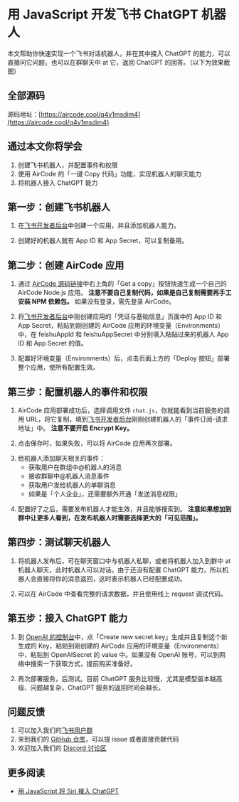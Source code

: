 # 用 JavaScript 开发飞书 ChatGPT 机器人

本文帮助你快速实现一个飞书对话机器人，并在其中接入 ChatGPT 的能力，可以直接问它问题，也可以在群聊天中 at 它，返回 ChatGPT 的回答。（以下为效果截图）

<p align="center"><ACImage src="/_images/tutorials/feishu-chatGPT/1-demo.png" width="580"/></p>

## 全部源码

源码地址：[https://aircode.cool/q4y1msdim4](https://aircode.cool/q4y1msdim4)

## 通过本文你将学会

1. 创建飞书机器人，并配置事件和权限
2. 使用 AirCode 的「一键 Copy 代码」功能，实现机器人的聊天能力
3. 将机器人接入 ChatGPT 能力

## 第一步：创建飞书机器人

1. 在[飞书开发者后台](https://open.feishu.cn/app)中创建一个应用，并且添加机器人能力。

  <p align="center"><ACImage src="/_images/tutorials/feishu-chatGPT/2-create-bot.png" width="800"/></p>

  <p align="center"><ACImage src="/_images/tutorials/feishu-chatGPT/3-create-bot.png" width="800"/></p>

  <p align="center"><ACImage src="/_images/tutorials/feishu-chatGPT/4-create-bot.png" width="800"/></p>

2. 创建好的机器人就有 App ID 和 App Secret，可以复制备用。

  <p align="center"><ACImage src="/_images/tutorials/feishu-chatGPT/5-create-bot.png" width="800"/></p>

## 第二步：创建 AirCode 应用

1. 通过 [AirCode 源码链接](https://aircode.cool/q4y1msdim4)中右上角的「Get a copy」按钮快速生成一个自己的 AirCode Node.js 应用。 **注意不要自己复制代码，如果是自己复制需要再手工安装 NPM 依赖包。** 如果没有登录，需先登录 AirCode。

  <p align="center"><ACImage src="/_images/tutorials/feishu-chatGPT/6-get-copy.png" width="800"/></p>

  <p align="center"><ACImage src="/_images/tutorials/feishu-chatGPT/7-sigin-aircode.png" width="800"/></p>

  <p align="center"><ACImage src="/_images/tutorials/feishu-chatGPT/8-create-aircode-app.png" width="800"/></p>

2. 将[飞书开发者后台](https://open.feishu.cn/app)中刚创建应用的「凭证与基础信息」页面中的 App ID 和 App Secret，粘贴到刚创建的 AirCode 应用的环境变量（Environments）中，在 feishuAppId 和 feishuAppSecret 中分别填入粘贴过来的机器人 App ID 和 App Secret 的值。

  <p align="center"><ACImage src="/_images/tutorials/feishu-chatGPT/9-copy-env.png" width="800"/></p>

3. 配置好环境变量（Environments）后，点击页面上方的「Deploy 按钮」部署整个应用，使所有配置生效。

  <p align="center"><ACImage src="/_images/tutorials/feishu-chatGPT/10-deploy-aircode.png" width="800"/></p>

## 第三步：配置机器人的事件和权限
  
1. AirCode 应用部署成功后，选择调用文件 `chat.js`，你就能看到当前服务的调用 URL，将它复制，填到[飞书开发者后台](https://open.feishu.cn/app)刚刚创建机器人的「事件订阅-请求地址」中。 **注意不要开启 Encrypt Key。**

  <p align="center"><ACImage src="/_images/tutorials/feishu-chatGPT/11-copy-webhook.png" width="800"/></p>

  <p align="center"><ACImage src="/_images/tutorials/feishu-chatGPT/12-bot-setting.png" width="800"/></p>

2. 点击保存时，如果失败，可以将 AirCode 应用再次部署。

  <p align="center"><ACImage src="/_images/tutorials/feishu-chatGPT/13-bot-setting.png" width="800"/></p>

3. 给机器人添加聊天相关的事件：
    - 获取用户在群组中@机器人的消息
    - 接收群聊中@机器人消息事件
    - 获取用户发给机器人的单聊消息
    - 如果是「个人企业」，还需要额外开通「发送消息权限」

  <p align="center"><ACImage src="/_images/tutorials/feishu-chatGPT/14-add-bot-event.png" width="800"/></p>
  <p align="center"><ACImage src="/_images/tutorials/feishu-chatGPT/15-bot-permission.png" width="800"/></p>
  <p align="center"><ACImage src="/_images/tutorials/feishu-chatGPT/16-bot-permission.png" width="800"/></p>

4. 配置好了之后，需要发布机器人才能生效，并且能够搜索到。 **注意如果想加到群中让更多人看到，在发布机器人时需要选择更大的「可见范围」。**

  <p align="center"><ACImage src="/_images/tutorials/feishu-chatGPT/17-publish-bot.png" width="800"/></p>

## 第四步：测试聊天机器人

1. 将机器人发布后，可在聊天窗口中与机器人私聊，或者将机器人加入到群中 at 机器人聊天，此时机器人可以对话。由于还没有配置 ChatGPT 能力，所以机器人会直接将你的消息返回，这时表示机器人已经配置成功。

  <p align="center"><ACImage src="/_images/tutorials/feishu-chatGPT/18-demo-chat-bot.png" width="580"/></p>

2. 可以在 AirCode 中查看完整的请求数据，并且使用线上 request 调试代码。

  <p align="center"><ACImage src="/_images/tutorials/feishu-chatGPT/19-demo-debug.png" width="800"/></p>

## 第五步：接入 ChatGPT 能力

1. 到 [OpenAI 的控制台](https://platform.openai.com/account/api-keys)中，点「Create new secret key」生成并且复制这个新生成的 Key，粘贴到刚创建的 AirCode 应用的环境变量（Environments）中，粘贴到 OpenAISecret 的 value 中。如果没有 OpenAI 账号，可以到网络中搜索一下获取方式，提前购买准备好。

  <p align="center"><ACImage src="/_images/tutorials/feishu-chatGPT/20-openAI.png" width="800"/></p>

  <p align="center"><ACImage src="/_images/tutorials/feishu-chatGPT/21-copy-env.png" width="800"/></p>

2. 再次部署服务，后测试。目前 ChatGPT 服务比较慢，尤其是模型版本越高级、问题越复杂，ChatGPT 服务的返回时间会越长。

  <p align="center"><ACImage src="/_images/tutorials/feishu-chatGPT/22-demo-chatGPT-bot.png" width="580"/></p>

## 问题反馈
  1. 可以加入我们的[飞书用户群](https://applink.feishu.cn/client/chat/chatter/add_by_link?link_token=6dem4ab3-d523-4562-9c63-9fb46d565b10)
  2. 来到我们的 [GitHub 仓库](https://github.com/aircodelabs/aircode)，可以提 issue 或者直接贡献代码
  3. 欢迎加入我们的 [Discord 讨论区](https://discord.com/invite/XrMVdYdEuY)

## 更多阅读
- [用 JavaScript 将 Siri 接入 ChatGPT ](/tutorials/siri-chatgpt)


